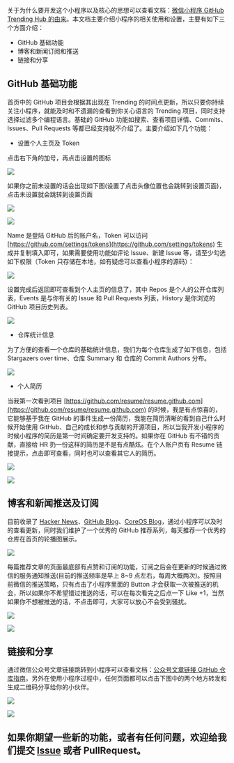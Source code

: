 关于为什么要开发这个小程序以及核心的思想可以查看文档：[微信小程序 GitHub Trending Hub 的由来](https://github.com/ZhuPeng/mp-githubtrending/blob/master/doc/why.md)。本文档主要介绍小程序的相关使用和设置，主要有如下三个方面介绍：

* GitHub 基础功能
* 博客和新闻订阅和推送
* 链接和分享



## GitHub 基础功能

首页中的 GitHub 项目会根据其出现在 Trending 的时间点更新，所以只要你持续关注小程序，就能及时和不遗漏的查看到你关心语言的 Trending 项目，同时支持选择过滤多个编程语言。基础的 GitHub 功能如搜索、查看项目详情、Commits、Issues、Pull Requests 等都已经支持就不介绍了。主要介绍如下几个功能：

* 设置个人主页及 Token

点击右下角的加号，再点击设置的图标

![](https://7465-test-3c9b5e-1258459492.tcb.qcloud.la/mp-githubtrending/doc/click-settings.png)

如果你之前未设置的话会出现如下图(设置了点击头像位置也会跳转到设置页面)，点击未设置就会跳转到设置页面

![](https://7465-test-3c9b5e-1258459492.tcb.qcloud.la/mp-githubtrending/doc/personal-account.png)

![](https://7465-test-3c9b5e-1258459492.tcb.qcloud.la/mp-githubtrending/doc/personal-settings.png)

Name 是登陆 GitHub 后的账户名，Token 可以访问 [https://github.com/settings/tokens](https://github.com/settings/tokens) 生成并复制填入即可，如果需要使用功能如评论 Issue、新建 Issue 等，请至少勾选如下权限（Token 只存储在本地，如有疑虑可以查看小程序的源码）：

![](https://7465-test-3c9b5e-1258459492.tcb.qcloud.la/mp-githubtrending/doc/token-scopes.png)

设置完成后返回即可查看到个人主页的信息了，其中 Repos 是个人的公开仓库列表，Events 是与你有关的 Issue 和 Pull Requests 列表，History 是你浏览的 GitHub 项目历史列表。

![](https://7465-test-3c9b5e-1258459492.tcb.qcloud.la/mp-githubtrending/doc/personal-account-with-settings.png)



* 仓库统计信息

为了方便的查看一个仓库的基础统计信息，我们为每个仓库生成了如下信息，包括 Stargazers over time、仓库 Summary 和 仓库的 Commit Authors 分布。

![](https://7465-test-3c9b5e-1258459492.tcb.qcloud.la/mp-githubtrending/doc/repo-stats.png)



* 个人简历

当我第一次看到项目 [https://github.com/resume/resume.github.com](https://github.com/resume/resume.github.com) 的时候，我是有点惊喜的，它能够基于我在 GitHub 的事件生成一份简历，我能在简历清晰的看到自己什么时候开始使用 GitHub、自己的成长和参与贡献的开源项目，所以当我开发小程序的时候小程序的简历是第一时间确定要开发支持的。如果你在 GitHub 有不错的贡献，直接给 HR 扔一份这样的简历是不是有点酷炫。在个人账户页有 Resume 链接提示，点击即可查看，同时也可以查看其它人的简历。

![](https://7465-test-3c9b5e-1258459492.tcb.qcloud.la/mp-githubtrending/doc/personal-account-resume.png)



![](https://7465-test-3c9b5e-1258459492.tcb.qcloud.la/mp-githubtrending/doc/zhupeng-resume.png)



## 博客和新闻推送及订阅

目前收录了 [Hacker News](https://news.ycombinator.com/newest)、[GitHub Blog](https://github.blog/)、[CoreOS Blog](https://coreos.com/blog)，通过小程序可以及时的查看更新，同时我们维护了一个优秀的 GitHub 推荐系列，每天推荐一个优秀的仓库在首页的轮播图展示。

![](https://7465-test-3c9b5e-1258459492.tcb.qcloud.la/mp-githubtrending/doc/blognews.jpeg)

每篇推荐文章的页面最底部有点赞和订阅的功能，订阅之后会在更新的时候通过微信的服务通知推送(目前的推送频率是早上 8~9 点左右，每周大概两次)。按照目前微信的推送策略，只有点击了小程序里面的 Button 才会获取一次被推送的机会，所以如果你不希望错过推送的话，可以在每次看完之后点一下 Like +1，当然如果你不想被推送的话，不点击即可，大家可以放心不会受到骚扰。

![](https://7465-test-3c9b5e-1258459492.tcb.qcloud.la/mp-githubtrending/doc/subscribe.png)

![](https://7465-test-3c9b5e-1258459492.tcb.qcloud.la/mp-githubtrending/doc/push.jpeg)



## 链接和分享

通过微信公众号文章链接跳转到小程序可以查看文档：[公众号文章链接 GitHub 仓库指南](https://github.com/ZhuPeng/mp-githubtrending/blob/master/doc/api.md)。另外在使用小程序过程中，任何页面都可以点击下图中的两个地方转发和生成二维码分享给你的小伙伴。

![](https://7465-test-3c9b5e-1258459492.tcb.qcloud.la/mp-githubtrending/doc/report.jpeg)



![](https://7465-test-3c9b5e-1258459492.tcb.qcloud.la/mp-githubtrending/doc/genqrcode.jpeg)





## 如果你期望一些新的功能，或者有任何问题，欢迎给我们提交 [Issue](https://github.com/ZhuPeng/mp-githubtrending/issues/new) 或者 PullRequest。
